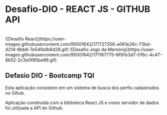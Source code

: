 # Desafio-DIO - REACT JS - GITHUB API
</br>
![Desafio React](https://user-images.githubusercontent.com/95001642/171727356-a061e26c-73bd-4214-8bb6-7e549a1b6d28.gif)
![Desafio Jogo da Memória](https://user-images.githubusercontent.com/95001642/171187775-6f97e3d7-016c-4c47-8b52-2c3e0f85be99.gif)

<h2>Defasio DIO - Bootcamp TQI</h2>
<p>Esta aplicação consistem em um sistema de busca dos perfis cadastrados no Gihub.</p>
<p>Aplicação construída com a biblioteca React JS e como servidor de dados foi utilizada a API do Github.</p>
